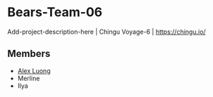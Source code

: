 # Bears-Team-06
Add-project-description-here | Chingu Voyage-6 | https://chingu.io/

## Members
- [Alex Luong](https://github.com/alexluong)
- Merline
- Ilya

